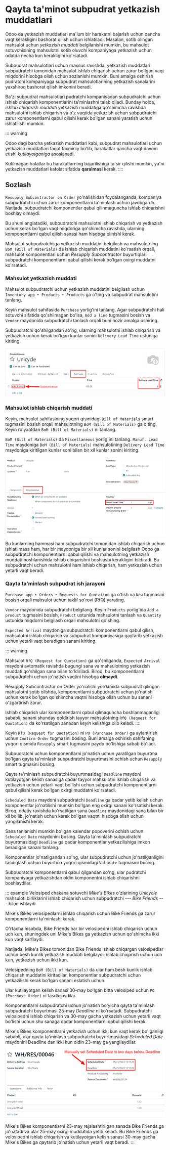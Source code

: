 # Qayta ta'minot subpudrat yetkazish muddatlari

Odoo da yetkazish muddatlari ma'lum bir harakatni bajarish uchun qancha vaqt kerakligini bashorat qilish uchun ishlatiladi. Masalan, sotib olingan mahsulot uchun *yetkazish muddati* belgilanishi mumkin, bu mahsulot sotuvchisining mahsulotni sotib oluvchi kompaniyaga yetkazish uchun odatda necha kun kerakligini ko'rsatadi.

Subpudrat mahsulotlari uchun maxsus ravishda, yetkazish muddatlari subpudratchi tomonidan mahsulot ishlab chiqarish uchun zarur bo'lgan vaqt miqdorini hisobga olish uchun sozlanishi mumkin. Buni amalga oshirish pudratchi kompaniyaga subpudrat mahsulotlarining yetkazish sanalarini yaxshiroq bashorat qilish imkonini beradi.

Ba'zi subpudrat mahsulotlari pudratchi kompaniyadan subpudratchi uchun ishlab chiqarish komponentlarini ta'minlashni talab qiladi. Bunday holda, *ishlab chiqarish muddati* yetkazish muddatiga qo'shimcha ravishda mahsulotni ishlab chiqarish va o'z vaqtida yetkazish uchun subpudratchi zarur komponentlarni qabul qilishi kerak bo'lgan sanani yaratish uchun ishlatilishi mumkin.

::: warning

Odoo dagi barcha yetkazish muddatlari kabi, subpudrat mahsulotlari uchun yetkazish muddatlari faqat taxminiy bo'lib, harakatlar qancha vaqt davom etishi *kutilayotganiga* asoslanadi.

Kutilmagan holatlar bu harakatlarning bajarilishiga ta'sir qilishi mumkin, ya'ni yetkazish muddatlari kafolat sifatida **qaralmasi** kerak.
::::

## Sozlash

`Resupply Subcontractor on Order` yo'nalishidan foydalanganda, kompaniya subpudratchi uchun zarur komponentlarni ta'minlash uchun javobgardir. Natijada, subpudratchi komponentlar qabul qilinmaguncha ishlab chiqarishni boshlay olmaydi.

Bu shuni anglatadiki, subpudratchi mahsulotni ishlab chiqarish va yetkazish uchun kerak bo'lgan vaqt miqdoriga qo'shimcha ravishda, ularning komponentlarni qabul qilish sanasi ham hisobga olinishi kerak.

Mahsulot subpudratchiiga yetkazish muddatini belgilash va mahsulotning `BoM (Bill of Materials)` da ishlab chiqarish muddatini ko'rsatish orqali, mahsulot komponentlari uchun *Resupply Subcontractor* buyurtiqlari subpudratchi komponentlarni qabul qilishi kerak bo'lgan oxirgi muddatni ko'rsatadi.

### Mahsulot yetkazish muddati

Mahsulot subpudratchi uchun yetkazish muddatini belgilash uchun `Inventory app
‣ Products ‣ Products` ga o'ting va subpudrat mahsulotini tanlang.

Keyin mahsulot sahifasida `Purchase` yorlig'ini tanlang. Agar subpudratchi hali sotuvchi sifatida qo'shilmagan bo'lsa, `Add a line` tugmasini bosish va `Vendor` maydonida subpudratchi tanlash orqali buni hozir amalga oshiring.

Subpudratchi qo'shilgandan so'ng, ularning mahsulotni ishlab chiqarish va yetkazish uchun kerak bo'lgan kunlar sonini `Delivery Lead Time` ustuniga kiriting.

![Mahsulot sahifasining Purchase yorlig'idagi subpudratchi uchun Delivery Lead Time maydoni.](resupply_subcontracting_lead_times/delivery-lead-time.png)

### Mahsulot ishlab chiqarish muddati

Keyin, mahsulot sahifasining yuqori qismidagi `Bill of Materials` smart tugmasini bosish orqali mahsulotning `BoM (Bill of Materials)` ga o'ting. Keyin ro'yxatdan `BoM (Bill of Materials)` ni tanlang.

`BoM (Bill of Materials)` da `Miscellaneous` yorlig'ini tanlang. `Manuf. Lead Time` maydoniga `BoM (Bill of Materials)` mahsulotining `Delivery Lead Time` maydoniga kiritilgan kunlar soni bilan bir xil kunlar sonini kiriting.

![Mahsulotning BoM idagi Manuf. Lead Time maydoni.](resupply_subcontracting_lead_times/manufacturing-lead-time.png)

Bu kunlarning hammasi ham subpudratchi tomonidan ishlab chiqarish uchun ishlatilmasa ham, har bir maydoniga bir xil kunlar sonini belgilash Odoo ga subpudratchi komponentlarni qabul qilishi va mahsulotning yetkazish muddati boshlanishida ishlab chiqarishni boshlashi kerakligini bildiradi. Bu subpudratchi uchun mahsulotni ham ishlab chiqarish, ham yetkazish uchun yetarli vaqt beradi.

### Qayta ta'minlash subpudrat ish jarayoni

`Purchase app
‣ Orders ‣ Requests for Quotation` ga o'tish va `New` tugmasini bosish orqali mahsulot uchun taklif so'rovi (RfQ) yarating.

`Vendor` maydonida subpudratchi belgilang. Keyin `Products` yorlig'ida `Add a product` tugmasini bosish, `Product` ustunida mahsulotni tanlash va `Quantity` ustunida miqdorni belgilash orqali mahsulotni qo'shing.

`Expected Arrival` maydoniga subpudratchi komponentlarni qabul qilish, mahsulotni ishlab chiqarish va subpudrat kompaniyasiga qaytarib yetkazish uchun yetarli vaqt beradigan sanani kiriting.

::: warning

Mahsulot `RfQ (Request for Quotation)` ga qo'shilganda, `Expected Arrival` maydoni avtomatik ravishda bugungi sana va mahsulotning yetkazish muddati qo'shilgan sana bilan to'ldiriladi. Biroq, bu komponentlarni subpudratchi uchun jo'natish vaqtini hisobga **olmaydi**.

Resupply Subcontractor on Order yo'nalishi yordamida subpudrat qilingan mahsulotni sotib olishda, komponentlarni subpudratchi uchun jo'natish uchun kerak bo'lgan qo'shimcha vaqtni hisobga olish uchun bu sanani o'zgartirish zarur.

Ishlab chiqarish ular komponentlarni qabul qilmaguncha boshlanmaganligi sababli, sanani shunday qoldirish tayyor mahsulotning `RfQ (Request for Quotation)` da ko'rsatilgan sanadan *keyin* kelishiga olib keladi.
::::

Keyin `RfQ (Request for Quotation)` ni `PO (Purchase Order)` ga aylantirish uchun `Confirm Order` tugmasini bosing. Buni amalga oshirish sahifaning yuqori qismida `Resupply` smart tugmasini paydo bo'lishiga sabab bo'ladi.

Subpudratchi uchun komponentlarni jo'natish uchun yaratilgan buyurtma bo'lgan qayta ta'minlash subpudratchi buyurtmasini ochish uchun `Resupply` smart tugmasini bosing.

Qayta ta'minlash subpudratchi buyurtmasidagi `Deadline` maydoni kutilayotgan kelish sanasiga qadar tayyor mahsulotni ishlab chiqarish va yetkazish uchun yetarli vaqt bo'lishi uchun subpudratchi komponentlarni qabul qilishi kerak bo'lgan oxirgi muddatni ko'rsatadi.

`Scheduled Date` maydoni subpudratchi `Deadline` ga qadar yetib kelish uchun komponentlar jo'natilishi mumkin bo'lgan eng oxirgi sanani ko'rsatishi kerak. Biroq, odatiy ravishda ko'rsatilgan sana `Deadline` maydonidagi sana bilan bir xil bo'lib, jo'natish uchun kerak bo'lgan vaqtni hisobga olish uchun yangilanishi kerak.

Sana tanlanishi mumkin bo'lgan kalendar popoverini ochish uchun `Scheduled Date` maydonini bosing. Qayta ta'minlash subpudratchi buyurtmasidagi `Deadline` ga qadar komponentlar yetkazilishiga imkon beradigan sanani tanlang.

Komponentlar jo'natilgandan so'ng, ular subpudratchi uchun jo'natilganligini tasdiqlash uchun buyurtma yuqori qismidagi `Validate` tugmasini bosing.

Subpudratchi komponentlarni qabul qilgandan so'ng, ular pudratchi kompaniyaga yetkazishdan oldin komponentni ishlab chiqarishni boshlaydilar.

::: example
Velosiped chakana sotuvchi *Mike's Bikes* o'zlarining *Unicycle* mahsuloti birliklarini ishlab chiqarish uchun subpudratchi --- *Bike Friends* --- bilan ishlaydi.

Mike's Bikes velosipedlarni ishlab chiqarish uchun Bike Friends ga zarur komponentlarni ta'minlashi kerak.

O'rtacha hisobda, Bike Friends har bir velosipedni ishlab chiqarish uchun uch kun, shuningdek uni Mike's Bikes ga yetkazish uchun qo'shimcha ikki kun vaqt sarflaydi.

Natijada, Mike's Bikes tomonidan Bike Friends ishlab chiqargan velosipedlar uchun besh kunlik yetkazish muddati belgilaydi: ishlab chiqarish uchun uch kun, yetkazish uchun ikki kun.

Velosipedning `BoM (Bill of Materials)` da ular ham besh kunlik ishlab chiqarish muddatini kiritadilar, komponentlar subpudratchi uchun yetkazilishi kerak bo'lgan sanani eslatish uchun.

Ular kutilayotgan kelish sanasi 30-may bo'lgan bitta velosiped uchun `PO (Purchase Order)` ni tasdiqlaydilar.

Komponentlarni subpudratchi uchun jo'natish bo'yicha qayta ta'minlash subpudratchi buyurtmasi 25-may *Deadline* ni ko'rsatadi. Subpudratchi velosipedni ishlab chiqarish va 30-may gacha yetkazish uchun yetarli vaqt bo'lishi uchun shu sanaga qadar komponentlarni qabul qilishi kerak.

Mike's Bikes komponentlarni yetkazish uchun ikki kun vaqt kerak bo'lganligi sababli, ular qayta ta'minlash subpudratchi buyurtmasidagi *Scheduled Date* maydonini Deadline dan ikki kun oldin 23-may ga yangilaydilar.

![Qayta ta'minlash subpudratchi buyurtmasidagi Scheduled Date va Deadline maydonlari.](resupply_subcontracting_lead_times/scheduled-deadline.png)

Mike's Bikes komponentlarni 23-may rejalashtirilgan sanada Bike Friends ga jo'natadi va ular 25-may oxirgi muddatida yetib keladi. Bu Bike Friends ga velosipedni ishlab chiqarish va kutilayotgan kelish sanasi 30-may gacha Mike's Bikes ga qaytarib jo'natish uchun yetarli vaqt beradi.
:::